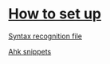 # [How to set up](https://youtu.be/TSvp6ktqo1Q)
[Syntax recognition file](https://github.com/Axlefublr/Other/blob/main/Public%20libraries/Ahk%20code%20coloring/tmLanguage.json)

[Ahk snippets](https://github.com/Axlefublr/Other/blob/main/Files/ahk.jsonc)